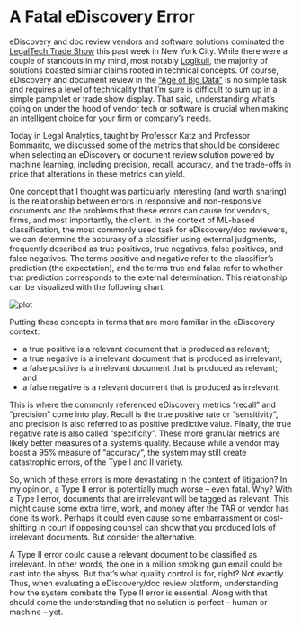 A Fatal eDiscovery Error
=========================
eDiscovery and doc review vendors and software solutions dominated the [LegalTech Trade Show](http://www.legaltechshow.com/r5/cob_page.asp?category_code=ltech) this past week in New York City. While there were a couple of standouts in my mind, most notably [Logikull](http://logikcull.com/), the majority of solutions boasted similar claims rooted in technical concepts. Of course, eDiscovery and document review in the [“Age of Big Data”](http://www.catalystsecure.com/pdfs/Catalyst_Article_IG_and_eDiscovery_in_the_Age_of_Big_Data.pdf) is no simple task and requires a level of technicality that I’m sure is difficult to sum up in a simple pamphlet or trade show display. That said, understanding what’s going on under the hood of vendor tech or software is crucial when making an intelligent choice for your firm or company’s needs.

Today in Legal Analytics, taught by Professor Katz and Professor Bommarito, we discussed some of the metrics that should be considered when selecting an eDiscovery or document review solution powered by machine learning, including precision, recall, accuracy, and the trade-offs in price that alterations in these metrics can yield.

One concept that I thought was particularly interesting (and worth sharing) is the relationship between errors in responsive and non-responsive documents and the problems that these errors can cause for vendors, firms, and most importantly, the client. In the context of ML-based classification, the most commonly used task for eDiscovery/doc reviewers, we can determine the accuracy of a classifier using external judgments, frequently described as true positives, true negatives, false positives, and false negatives.  The terms positive and negative refer to the classifier’s prediction (the expectation), and the terms true and false refer to whether that prediction corresponds to the external determination. This relationship can be visualized with the following chart:

![plot](http://patellis.files.wordpress.com/2014/02/3eglc.png?w=563&h=257)

Putting these concepts in terms that are more familiar in the eDiscovery context:

- a true positive is a relevant document that is produced as relevant;
- a true negative is a irrelevant document that is produced as irrelevant;
- a false positive is a irrelevant document that is produced as relevant; and
- a false negative is a relevant document that is produced as irrelevant.

This is where the commonly referenced eDiscovery metrics “recall” and “precision” come into play. Recall is the true positive rate or “sensitivity”, and precision is also referred to as positive predictive value. Finally, the true negative rate is also called “specificity”. These more granular metrics are likely better measures of a system’s quality. Because while a vendor may boast a 95% measure of “accuracy“, the system may still create catastrophic errors, of the Type I and II variety.

So, which of these errors is more devastating in the context of litigation? In my opinion, a Type II error is potentially much worse – even fatal. Why? With a Type I error, documents that are irrelevant will be tagged as relevant. This might cause some extra time, work, and money after the TAR or vendor has done its work. Perhaps it could even cause some embarrassment or cost-shifting in court if opposing counsel can show that you produced lots of irrelevant documents. But consider the alternative.

A Type II error could cause a relevant document to be classified as irrelevant. In other words, the one in a million smoking gun email could be cast into the abyss. But that’s what quality control is for, right? Not exactly. Thus, when evaluating a eDiscovery/doc review platform, understanding how the system combats the Type II error is essential. Along with that should come the understanding that no solution is perfect – human or machine – yet.

